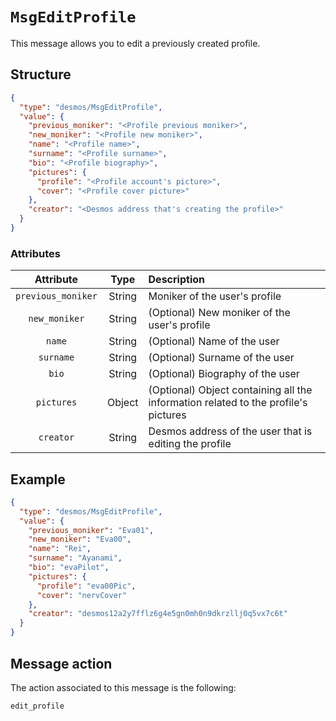 # `MsgEditProfile`
This message allows you to edit a previously created profile.

## Structure
````json
{
  "type": "desmos/MsgEditProfile",
  "value": {
    "previous_moniker": "<Profile previous moniker>",
    "new_moniker": "<Profile new moniker>",
    "name": "<Profile name>",
    "surname": "<Profile surname>",
    "bio": "<Profile biography>",
    "pictures": {
      "profile": "<Profile account's picture>",
      "cover": "<Profile cover picture>"
    },
    "creator": "<Desmos address that's creating the profile>"
  }
}
````

### Attributes
| Attribute | Type | Description |
| :-------: | :----: | :-------- |
| `previous_moniker` | String | Moniker of the user's profile |
| `new_moniker` | String | (Optional) New moniker of the user's profile |
| `name` | String | (Optional) Name of the user |
| `surname` | String | (Optional) Surname of the user |
| `bio` | String | (Optional) Biography of the user |
| `pictures` | Object | (Optional) Object containing all the information related to the profile's pictures |
| `creator` | String | Desmos address of the user that is editing the profile |

## Example
````json
{
  "type": "desmos/MsgEditProfile",
  "value": {
    "previous_moniker": "Eva01",
    "new_moniker": "Eva00",
    "name": "Rei",
    "surname": "Ayanami",
    "bio": "evaPilot",
    "pictures": {
      "profile": "eva00Pic",
      "cover": "nervCover"
    },
    "creator": "desmos12a2y7fflz6g4e5gn0mh0n9dkrzllj0q5vx7c6t"
  }
}
````

## Message action
The action associated to this message is the following:

```
edit_profile
```